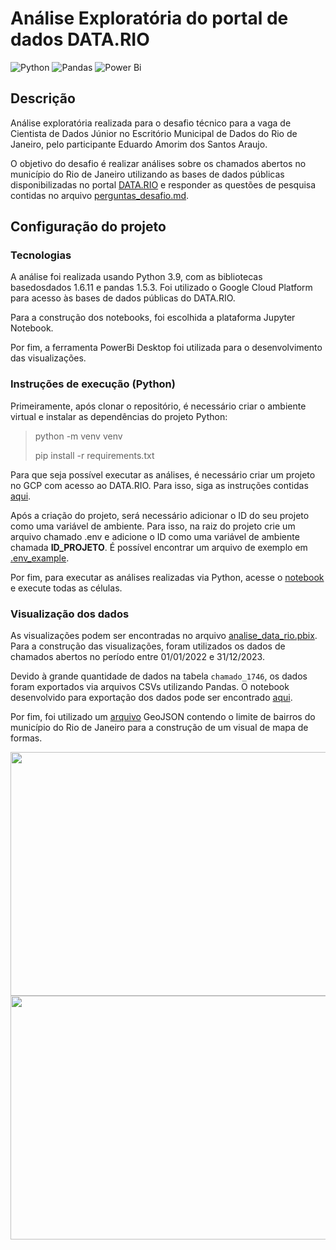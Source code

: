 # Análise Exploratória do portal de dados DATA.RIO
![Python](https://img.shields.io/badge/python-3670A0?style=for-the-badge&logo=python&logoColor=ffdd54)
![Pandas](https://img.shields.io/badge/pandas-%23150458.svg?style=for-the-badge&logo=pandas&logoColor=white)
![Power Bi](https://img.shields.io/badge/power_bi-F2C811?style=for-the-badge&logo=powerbi&logoColor=black)


## Descrição
Análise exploratória realizada para o desafio técnico para a vaga de Cientista de Dados Júnior no Escritório Municipal de Dados do Rio de Janeiro, pelo participante Eduardo Amorim dos Santos Araujo.

O objetivo do desafio é realizar análises sobre os chamados abertos no município do Rio de Janeiro utilizando as bases de dados públicas disponibilizadas no portal [DATA.RIO](https://datariov2-pcrj.hub.arcgis.com) e responder as questões de pesquisa contidas no arquivo [perguntas_desafio.md](perguntas_desafio.md).

## Configuração do projeto

### Tecnologias

A análise foi realizada usando Python 3.9, com as bibliotecas basedosdados 1.6.11 e pandas 1.5.3. Foi utilizado o Google Cloud Platform para acesso às bases de dados públicas do DATA.RIO.

Para a construção dos notebooks, foi escolhida a plataforma Jupyter Notebook.

Por fim, a ferramenta PowerBi Desktop foi utilizada para o desenvolvimento das visualizações.

### Instruções de execução (Python)

Primeiramente, após clonar o repositório, é necessário criar o ambiente virtual e instalar as dependências do projeto Python:
> python -m venv venv
> 
> pip install -r requirements.txt

Para que seja possível executar as análises, é necessário criar um projeto no GCP com acesso ao DATA.RIO. Para isso, siga as instruções contidas [aqui](https://docs.dados.rio/tutoriais/como-acessar-dados/).

Após a criação do projeto, será necessário adicionar o ID do seu projeto como uma variável de ambiente. Para isso, na raiz do projeto crie um arquivo chamado .env e adicione o ID como uma variável de ambiente chamada **ID_PROJETO**. É possível encontrar um arquivo de exemplo em [.env_example](.env_example).

Por fim, para executar as análises realizadas via Python, acesse o [notebook](analise_python.ipynb) e execute todas as células.

### Visualização dos dados

As visualizações podem ser encontradas no arquivo [analise_data_rio.pbix](analise_data_rio.pbix). Para a construção das visualizações, foram utilizados os dados de chamados abertos no período entre 01/01/2022 e 31/12/2023. 

Devido à grande quantidade de dados na tabela `chamado_1746`, os dados foram exportados via arquivos CSVs utilizando Pandas. O notebook desenvolvido para exportação dos dados pode ser encontrado [aqui](exportacao_arquivos.ipynb).

Por fim, foi utilizado um [arquivo](https://www.data.rio/datasets/dc94b29fc3594a5bb4d297bee0c9a3f2/explore) GeoJSON contendo o limite de bairros do município do Rio de Janeiro para a construção de um visual de mapa de formas.

<img src="https://github.com/Dudsxkap/emd-desafio-junior-data-scientist/assets/29288177/bed0ad57-4756-40f5-8c09-9c6429b46f39" width="700" height="390">

<img src="https://github.com/Dudsxkap/emd-desafio-junior-data-scientist/assets/29288177/a75263d9-ad1f-429f-ac6b-75805466daa4" width="700" height="390">
